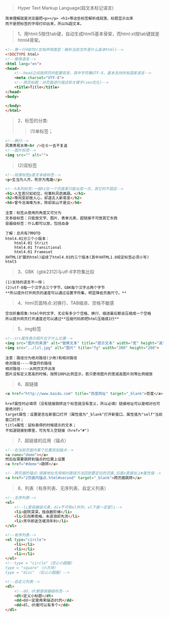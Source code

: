 > Hyper Text Markup Language(超文本标记语言)
    
    简单理解就是浏览器把<p></p> <h1>等这些标签解析成段落、标题显示出来
    而不是把标签的字母打印出来，所以叫超文本。
    
>1、用html:5按住tab键，自动生成html5基本骨架，而html:xt按tab键就是html4骨架。
```html
<!--第一行叫DTD(文档声明类型：解析当前文件是什么版本html)-->
<!DOCTYPE html> 
<!--使用语言-->
<html lang="en">
<head>
    <!--head之间放网页的配置信息，其中字符集UTF-8，基本支持所有国家语言-->
    <meta charset="UTF-8">
    <!--网页标题：对页面进行描述和关键字(seo优化)-->
    <title>Title</title>
</head>
<body>

</body>
</html>
```
>2、标签的分类:
>>(1)单标签；
```html
<!--换行-->
风萧萧易水寒<br />壮士一去不复返
<!--图片标签-->
<img src="" alt="">
```
>(2)双标签
```html
<!--段落标签p是文本级标签-->
<p>生当为人杰，死亦为鬼雄</p>

<!--h系列标签:一般h1在一个页面里只能出现一次，其它的不固定-->
<h1>人生若只如初见，何事秋风悲画扇。</h1>
<h2>等闲变却故人心，却道古人新易变</h2>
<h6>曾今沧海难为水，除却巫山不是云</h6>

```
    注意：标签从使用的角度又可分为
    文本级标签：只能放文字、图片、表单元素、超链接不可放其它东西
    容器级标签：什么都可以放，包括自身

    了解：总共有7种DTD
    html4.01分三个小版本：
        html4.01 Strict
        html4.01 Transitional
        html4.01 Frameset
    XHTML(扩展的html)延续了html4.01的三个版本(其中XHTML1.0规定标签必须小写)
    html5
    
>3、GBK（gbk2312)与utf-8字符集比较

    (1)支持的语言不一样；
    (2)utf-8每一个汉字占三个字节，GBK每个汉字占两个字节
    **所以提升打开网页的速度可以通过设置字符集，明显降低页面尺寸。**
    
>4、html页面特点:对换行、TAB缩进、空格不敏感

    空白折叠现象:html中的文字、无论有多少个空格、换行、缩进最后都会压缩成一个空格
    所以提升网页打开速度还可以通过**压缩代码即把html压缩成1行**

>5、img标签
```html
<!--src属性表示图片位于什么位置-->
<img src="图片的来源" alt="替换文本" title="提示文本" width="宽" height="高">
<img src="../lzl.jpg" alt="图片" title="fg" width="300" height="200">
```
    注意：路径分为绝对路径(少用)和相对路径
    绝对路径----带盘符的路径
    相对路径----从网页文件出发
    图片没有定义宽高的时候，按照100%比例显示，若只更改图片的宽或高图片则等比例缩放

>6、超链接
```html
<a href="http://www.baidu.com" title="百度网址" target="_blank">百度</a>
```
    href属性时必填项（没有链接跳转这个标签就没有意义，所以必填）链接地址可以是相对也可是绝对的；
    target属性：设置是否在新窗口打开（属性值为"_blank"打开新窗口、属性值为"self"当前窗口打开；
    title属性：鼠标悬停的时候提示的文本；
    不知道链接到哪里，可先写入空链接（href="#")
    
>7、超链接的应用（锚点）   
 ```html
 <!--在当前页面内某个位置添加锚点-->
 <a name="demo"></a>
 然后在需要跳转到锚点的位置上设置
 <a href="#demo">跳转</a>
 
 <!--跨页面的锚点:链接地址先用相对路径方法回到要定位的页面,后面z直接加上#属性值-->
 <a href="2页面内锚点.html#second" target="_blank">跨页面跳转</a>
 ```

>8、列表（有序列表、无序列表、自定义列表）
```html
<!--无序列表-->
<ul>
    <!--li是容器级元素，div不可和ul并列，ul下面一定是li-->
    <li>庭院深深，独自数阶梯</li>     
    <li>忘向寒夜梅，未语泪却先流</li>
    <li>芳华即逝怎堪流年利</li>
</ul>

<!--有序列表-->
<ol type="circle">
    <li></li>
    <li></li>
    <li></li>
</ol>
<!--type = "circle"（空心小圆圈）
type = "square"（小方块）
type = "disc" （实心小圆圈）-->

<!--自定义列表-->
<dl>
    <!--dd、dt都是容器级标签-->
    <dt>定义小标题</dt>
    <dd>dd一定是用来描述dt的</dd>
    <dd>dl、dt都可以有多个</dd>
</dl>
```



    
    
